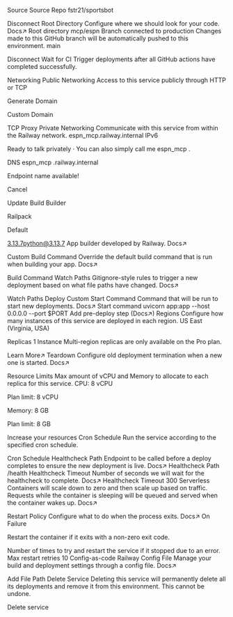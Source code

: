 Source
Source Repo
fstr21/sportsbot



Disconnect
Root Directory
Configure where we should look for your code. Docs↗
Root directory
mcp/espn
Branch connected to production
Changes made to this GitHub branch will be automatically pushed to this environment.
main

Disconnect
Wait for CI
Trigger deployments after all GitHub actions have completed successfully.

Networking
Public Networking
Access to this service publicly through HTTP or TCP

Generate Domain

Custom Domain

TCP Proxy
Private Networking
Communicate with this service from within the Railway network.
espn_mcp.railway.internal
IPv6


Ready to talk privately ·
You can also simply call me
espn_mcp
.

DNS
espn_mcp
.railway.internal

Endpoint name available!


Cancel

Update
Build
Builder

Railpack

Default

3.13.7python@3.13.7
App builder developed by Railway. Docs↗

Custom Build Command
Override the default build command that is run when building your app. Docs↗

Build Command
Watch Paths
Gitignore-style rules to trigger a new deployment based on what file paths have changed. Docs↗

Watch Paths
Deploy
Custom Start Command
Command that will be run to start new deployments. Docs↗
Start command
uvicorn app:app --host 0.0.0.0        --port $PORT
Add pre-deploy step (Docs↗)
Regions
Configure how many instances of this service are deployed in each region.
US East (Virginia, USA)

Replicas
1
Instance
Multi-region replicas are only available on the Pro plan.

Learn More↗
Teardown
Configure old deployment termination when a new one is started. Docs↗

Resource Limits
Max amount of vCPU and Memory to allocate to each replica for this service.
CPU: 8 vCPU

Plan limit: 8 vCPU

Memory: 8 GB

Plan limit: 8 GB

Increase your resources
Cron Schedule
Run the service according to the specified cron schedule.

Cron Schedule
Healthcheck Path
Endpoint to be called before a deploy completes to ensure the new deployment is live. Docs↗
Healthcheck Path
/health
Healthcheck Timeout
Number of seconds we will wait for the healthcheck to complete. Docs↗
Healthcheck Timeout
300
Serverless
Containers will scale down to zero and then scale up based on traffic. Requests while the container is sleeping will be queued and served when the container wakes up. Docs↗

Restart Policy
Configure what to do when the process exits. Docs↗
On Failure

Restart the container if it exits with a non-zero exit code.


Number of times to try and restart the service if it stopped due to an error.
Max restart retries
10
Config-as-code
Railway Config File
Manage your build and deployment settings through a config file. Docs↗

Add File Path
Delete Service
Deleting this service will permanently delete all its deployments and remove it from this environment. This cannot be undone.

Delete service